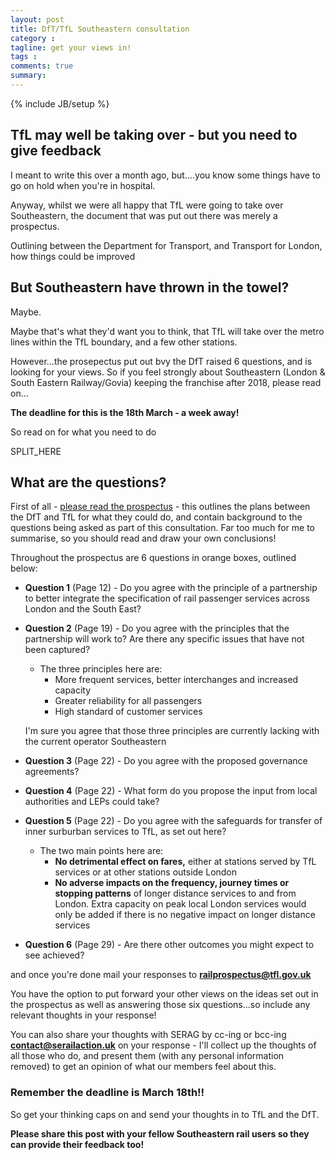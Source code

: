 ```yaml
---
layout: post
title: DfT/TfL Southeastern consultation
category : 
tagline: get your views in!
tags : 
comments: true
summary: 
---
```


{% include JB/setup %}

## TfL may well be taking over - but you need to give feedback

I meant to write this over a month ago, but....you know some things have to go on hold when you're in hospital.

Anyway, whilst we were all happy that TfL were going to take over Southeastern, the document that was put out there was merely a prospectus.

Outlining between the Department for Transport, and Transport for London, how things could be improved

## But Southeastern have thrown in the towel?

Maybe.

Maybe that's what they'd want you to think, that TfL will take over the metro lines within the TfL boundary, and a few other stations.

However...the prosepectus put out bvy the DfT raised 6 questions, and is looking for your views. So if you feel strongly about Southeastern (London & South Eastern Railway/Govia) keeping the franchise after 2018, please read on...

<b>The deadline for this is the 18th March - a week away!</b>

So read on for what you need to do

SPLIT_HERE

## What are the questions?

First of all - [please read the prospectus](http://content.tfl.gov.uk/dft-tfl-rail-prospectus.pdf) - this outlines the plans between the DfT and TfL for what they could do, and contain background to the questions being asked as part of this consultation.  Far too much for me to summarise, so you should read and draw your own conclusions!

Throughout the prospectus are 6 questions in orange boxes, outlined below:

* <b>Question 1</b> (Page 12) - Do you agree with the principle of a partnership to better integrate the specification of rail passenger services across London and the South East?

* <b>Question 2</b> (Page 19) - Do you agree with the principles that the partnership will work to? Are there any specific issues that have not been captured?
  * The three principles here are:
    * More frequent services, better interchanges and increased capacity
    * Greater reliability for all passengers
    * High standard of customer services

  I'm sure you agree that those three principles are currently lacking with the current operator Southeastern

* <b>Question 3</b> (Page 22) - Do you agree with the proposed governance agreements?

* <b>Question 4</b> (Page 22) - What form do you propose the input from local authorities and LEPs could take?

* <b>Question 5</b> (Page 22) - Do you agree with the safeguards for transfer of inner surburban services to TfL, as set out here?
  * The two main points here are:
    * <b>No detrimental effect on fares,</b> either at stations served by TfL services or at other stations outside London
    * <b>No adverse impacts on the frequency, journey times or stopping patterns</b> of longer distance services to and from London. Extra capacity on peak local London services would only be added if there is no negative impact on longer distance services
    
* <b>Question 6</b> (Page 29) - Are there other outcomes you might expect to see achieved?

and once you're done mail your responses to <b>[railprospectus@tfl.gov.uk](mailto:railprospectus@tfl.gov.uk)</b>

You have the option to put forward your other views on the ideas set out in the prospectus as well as answering those six questions...so include any relevant thoughts in your response!

You can also share your thoughts with SERAG by cc-ing or bcc-ing <b>[contact@serailaction.uk](mailto:contact@serailaction.uk)</b> on your response - I'll collect up the thoughts of all those who do, and present them (with any personal information removed) to get an opinion of what our members feel about this.

### Remember the deadline is March 18th!!

So get your thinking caps on and send your thoughts in to TfL and the DfT.

<b>Please share this post with your fellow Southeastern rail users so they can provide their feedback too!</b>